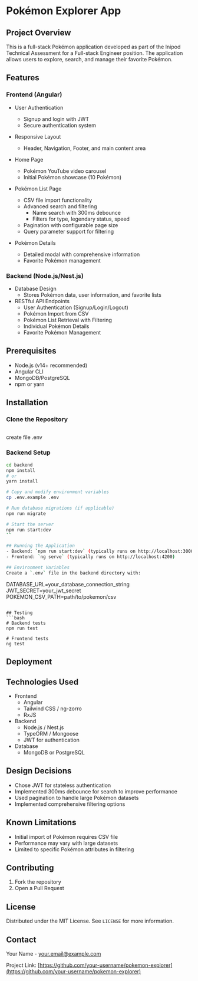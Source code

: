 # Pokémon Explorer App

## Project Overview
This is a full-stack Pokémon application developed as part of the Inipod Technical Assessment for a Full-stack Engineer position. The application allows users to explore, search, and manage their favorite Pokémon.

## Features
### Frontend (Angular)
- User Authentication
  - Signup and login with JWT
  - Secure authentication system
- Responsive Layout
  - Header, Navigation, Footer, and main content area
- Home Page
  - Pokémon YouTube video carousel
  - Initial Pokémon showcase (10 Pokémon)
- Pokémon List Page
  - CSV file import functionality
  - Advanced search and filtering
    - Name search with 300ms debounce
    - Filters for type, legendary status, speed
  - Pagination with configurable page size
  - Query parameter support for filtering

- Pokémon Details
  - Detailed modal with comprehensive information
  - Favorite Pokémon management

### Backend (Node.js/Nest.js)
- Database Design
  - Stores Pokémon data, user information, and favorite lists
- RESTful API Endpoints
  - User Authentication (Signup/Login/Logout)
  - Pokémon Import from CSV
  - Pokémon List Retrieval with Filtering
  - Individual Pokémon Details
  - Favorite Pokémon Management

## Prerequisites
- Node.js (v14+ recommended)
- Angular CLI
- MongoDB/PostgreSQL
- npm or yarn

## Installation

### Clone the Repository
```bash

```

create file .env

### Backend Setup
```bash
cd backend
npm install
# or
yarn install

# Copy and modify environment variables
cp .env.example .env

# Run database migrations (if applicable)
npm run migrate

# Start the server
npm run start:dev
``

## Running the Application
- Backend: `npm run start:dev` (typically runs on http://localhost:3000)
- Frontend: `ng serve` (typically runs on http://localhost:4200)

## Environment Variables
Create a `.env` file in the backend directory with:
```
DATABASE_URL=your_database_connection_string
JWT_SECRET=your_jwt_secret
POKEMON_CSV_PATH=path/to/pokemon/csv
```

## Testing
```bash
# Backend tests
npm run test

# Frontend tests
ng test
```

## Deployment

## Technologies Used
- Frontend
  - Angular
  - Tailwind CSS / ng-zorro
  - RxJS
- Backend
  - Node.js / Nest.js
  - TypeORM / Mongoose
  - JWT for authentication
- Database
  - MongoDB or PostgreSQL

## Design Decisions
- Chose JWT for stateless authentication
- Implemented 300ms debounce for search to improve performance
- Used pagination to handle large Pokémon datasets
- Implemented comprehensive filtering options

## Known Limitations
- Initial import of Pokémon requires CSV file
- Performance may vary with large datasets
- Limited to specific Pokémon attributes in filtering

## Contributing
1. Fork the repository
5. Open a Pull Request

## License
Distributed under the MIT License. See `LICENSE` for more information.

## Contact
Your Name - your.email@example.com

Project Link: [https://github.com/your-username/pokemon-explorer](https://github.com/your-username/pokemon-explorer)
